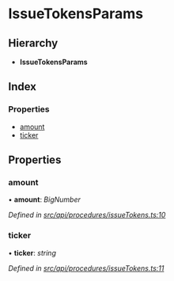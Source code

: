 # IssueTokensParams

## Hierarchy

* **IssueTokensParams**

## Index

### Properties

* [amount](issuetokensparams.md#amount)
* [ticker](issuetokensparams.md#ticker)

## Properties

### amount

• **amount**: _BigNumber_

_Defined in_ [_src/api/procedures/issueTokens.ts:10_](https://github.com/PolymathNetwork/polymesh-sdk/blob/23062de4/src/api/procedures/issueTokens.ts#L10)

### ticker

• **ticker**: _string_

_Defined in_ [_src/api/procedures/issueTokens.ts:11_](https://github.com/PolymathNetwork/polymesh-sdk/blob/23062de4/src/api/procedures/issueTokens.ts#L11)

